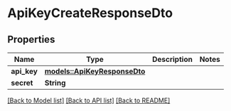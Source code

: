 # ApiKeyCreateResponseDto

## Properties

Name | Type | Description | Notes
------------ | ------------- | ------------- | -------------
**api_key** | [**models::ApiKeyResponseDto**](APIKeyResponseDto.md) |  | 
**secret** | **String** |  | 

[[Back to Model list]](../README.md#documentation-for-models) [[Back to API list]](../README.md#documentation-for-api-endpoints) [[Back to README]](../README.md)



